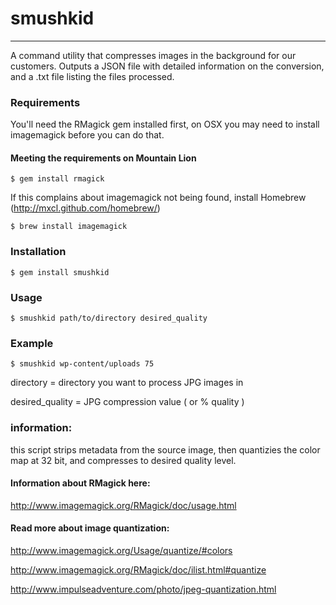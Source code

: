 
# smushkid #

--------------------------

A command utility that compresses images in the background for our customers. 
Outputs a JSON file with detailed information on the conversion, and a .txt
file listing the files processed.

### Requirements

You'll need the RMagick gem installed first, on OSX you may need to install imagemagick before you can do that. 

#### Meeting the requirements on Mountain Lion

    $ gem install rmagick 

If this complains about imagemagick not being found, install Homebrew (http://mxcl.github.com/homebrew/)

    $ brew install imagemagick


### Installation

    $ gem install smushkid

### Usage

    $ smushkid path/to/directory desired_quality

### Example

    $ smushkid wp-content/uploads 75


directory = directory you want to process JPG images in

desired_quality = JPG compression value ( or % quality )

### information:

this script strips metadata from the source image, then quantizies the color
map at 32 bit, and compresses to desired quality level.

#### Information about RMagick here:

<http://www.imagemagick.org/RMagick/doc/usage.html>

#### Read more about image quantization: 
<http://www.imagemagick.org/Usage/quantize/#colors>

<http://www.imagemagick.org/RMagick/doc/ilist.html#quantize>

<http://www.impulseadventure.com/photo/jpeg-quantization.html>
